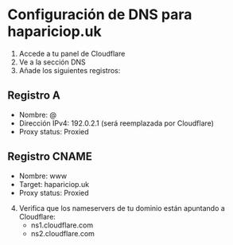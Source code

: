 # Configuración de DNS para hapariciop.uk

1. Accede a tu panel de Cloudflare
2. Ve a la sección DNS
3. Añade los siguientes registros:

## Registro A
- Nombre: @
- Dirección IPv4: 192.0.2.1 (será reemplazada por Cloudflare)
- Proxy status: Proxied

## Registro CNAME
- Nombre: www
- Target: hapariciop.uk
- Proxy status: Proxied

4. Verifica que los nameservers de tu dominio están apuntando a Cloudflare:
   - ns1.cloudflare.com
   - ns2.cloudflare.com
